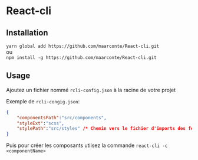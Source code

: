 # React-cli

## Installation
``yarn global add https://github.com/maarconte/React-cli.git``\
ou\
``npm install -g https://github.com/maarconte/React-cli.git``

## Usage
Ajoutez un fichier nommé `rcli-config.json` à la racine de votre projet

Exemple de `rcli-congig.json`:
```json
{
    "componentsPath":"src/components",
    "styleExt":"scss",
    "stylePath":"src/styles" /* Chemin vers le fichier d'imports des feuilles de style SCSS */
}
```

Puis pour créer les composants utiisez la commande
``react-cli -c <componentName>``
